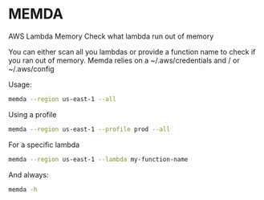 # MEMDA

AWS Lambda Memory
Check what lambda run out of memory

You can either scan all you lambdas or provide a function name to check if you ran out of memory.
Memda relies on a ~/.aws/credentials and / or ~/.aws/config

Usage:
```sh
memda --region us-east-1 --all
```

Using a profile
```sh
memda --region us-east-1 --profile prod --all
```

For a specific lambda
```sh
memda --region us-east-1 --lambda my-function-name
```

And always:
```sh
memda -h
```
